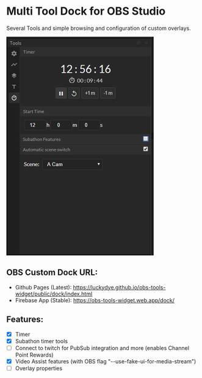 # Multi Tool Dock for OBS Studio

Several Tools and simple browsing and configuration of custom overlays.

![Feature Image](./feature.jpg)

## OBS Custom Dock URL:
- Github Pages (Latest): https://luckydye.github.io/obs-tools-widget/public/dock/index.html
- Firebase App (Stable): https://obs-tools-widget.web.app/dock/

## Features:
- [x] Timer
- [x] Subathon timer tools
- [ ] Connect to twitch for PubSub integration and more (enables Channel Point Rewards)
- [x] Video Assist features (with OBS flag "--use-fake-ui-for-media-stream")
- [ ] Overlay properties
